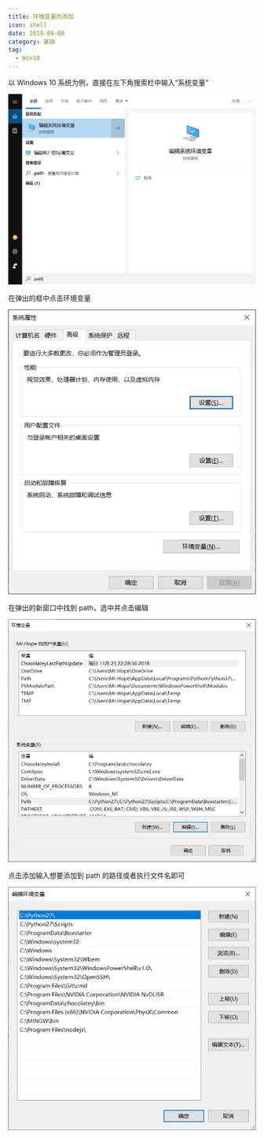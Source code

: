 ```yaml
---
title: 环境变量的添加
icon: shell
date: 2019-09-08
category: 基础
tag:
  - Win10
---
```


以 Windows 10 系统为例，直接在左下角搜索栏中输入“系统变量”

![搜索](/assets/code/windows/pathSearch.png)

在弹出的框中点击环境变量

![系统变量](/assets/code/windows/path.png)

在弹出的新窗口中找到 path，选中并点击编辑

![系统变量](/assets/code/windows/pathDetail.png)

点击添加输入想要添加到 path 的路径或者执行文件名即可

![系统变量](/assets/code/windows/pathAdd.png)
